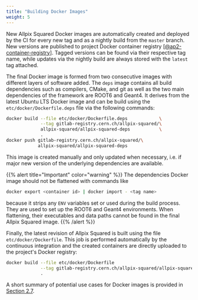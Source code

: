 ```yaml
---
title: "Building Docker Images"
weight: 5
---
```


New Allpix Squared Docker images are automatically created and deployed by the CI for every new tag and as a nightly build
from the `master` branch. New versions are published to project Docker container registry \[[@ap2-container-registry]\].
Tagged versions can be found via their respective tag name, while updates via the nightly build are always stored with the
`latest` tag attached.

The final Docker image is formed from two consecutive images with different layers of software added. The `deps` image
contains all build dependencies such as compilers, CMake, and git as well as the two main dependencies of the framework are
ROOT6 and Geant4. It derives from the latest Ubuntu LTS Docker image and can be build using the `etc/docker/Dockerfile.deps`
file via the following commands:

```sh
docker build --file etc/docker/Dockerfile.deps            \
             --tag gitlab-registry.cern.ch/allpix-squared/\
             allpix-squared/allpix-squared-deps           \
             .
docker push gitlab-registry.cern.ch/allpix-squared/\
            allpix-squared/allpix-squared-deps
```

This image is created manually and only updated when necessary, i.e. if major new version of the underlying dependencies are
available.

{{% alert title="Important" color="warning" %}}
The dependencies Docker image should not be flattened with commands like
```sh
docker export <container id> | docker import - <tag name>
```
because it strips any `ENV` variables set or used during the build process. They are used to set up the ROOT6 and Geant4
environments. When flattening, their executables and data paths cannot be found in the final Allpix Squared image.
{{% /alert %}}

Finally, the latest revision of Allpix Squared is built using the file `etc/docker/Dockerfile`. This job is performed
automatically by the continuous integration and the created containers are directly uploaded to the project's Docker
registry:

```sh
docker build --file etc/docker/Dockerfile                                \
             --tag gitlab-registry.cern.ch/allpix-squared/allpix-squared \
             .
```

A short summary of potential use cases for Docker images is provided in
[Section 2.7](../02_installation/07_docker_images.md).


[@ap2-container-registry]: https://gitlab.cern.ch/allpix-squared/allpix-squared/container_registry
